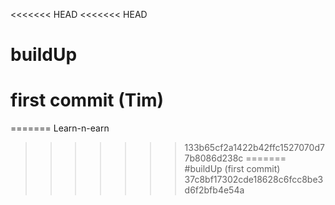 <<<<<<< HEAD
<<<<<<< HEAD
# buildUp
# first commit (Tim)
=======
Learn-n-earn
>>>>>>> 133b65cf2a1422b42ffc1527070d77b8086d238c
=======
#buildUp (first commit)
>>>>>>> 37c8bf17302cde18628c6fcc8be3d6f2bfb4e54a
